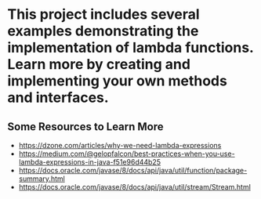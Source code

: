 # This project includes several examples demonstrating the implementation of lambda functions. Learn more by creating and implementing your own methods and interfaces. 

## Some Resources to Learn More
* https://dzone.com/articles/why-we-need-lambda-expressions
* https://medium.com/@gelopfalcon/best-practices-when-you-use-lambda-expressions-in-java-f51e96d44b25
* https://docs.oracle.com/javase/8/docs/api/java/util/function/package-summary.html
* https://docs.oracle.com/javase/8/docs/api/java/util/stream/Stream.html